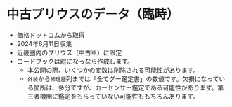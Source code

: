 # 中古プリウスのデータ（臨時）

- 価格ドットコムから取得
- 2024年6月11日収集
- 近畿圏内のプリウス（中古車）に限定
- コードブックは暇になっなら作成します。
  - 本公開の際、いくつかの変数は削除される可能性があります。
  - `外装`から`修理歴`列までは「全てグー鑑定書」の数値です。欠損になっている箇所は、多分ですが、カーセンサー鑑定である可能性があります。第三者機関に鑑定をもらっていない可能性ももちろんあります。
